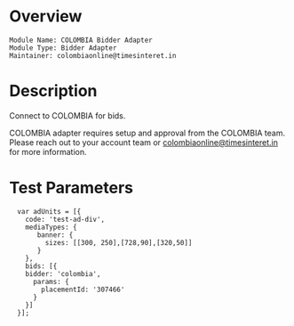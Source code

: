 # Overview

```
Module Name: COLOMBIA Bidder Adapter
Module Type: Bidder Adapter
Maintainer: colombiaonline@timesinteret.in
```

# Description

Connect to COLOMBIA for bids.

COLOMBIA adapter requires setup and approval from the COLOMBIA team. Please reach out to your account team or colombiaonline@timesinteret.in for more information.

# Test Parameters
```
  var adUnits = [{
    code: 'test-ad-div',
    mediaTypes: {
       banner: {
         sizes: [[300, 250],[728,90],[320,50]]
       }
    },
    bids: [{
    bidder: 'colombia',
      params: { 
        placementId: '307466'
      }
    }]
  }];
```